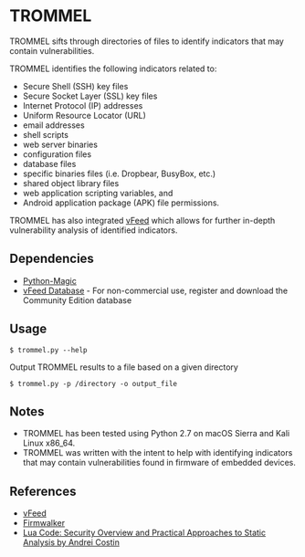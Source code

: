 # TROMMEL

TROMMEL sifts through directories of files to identify indicators that may contain vulnerabilities. <br />

TROMMEL identifies the following indicators related to: 
* Secure Shell (SSH) key files
* Secure Socket Layer (SSL) key files
* Internet Protocol (IP) addresses
* Uniform Resource Locator (URL)
* email addresses
* shell scripts
* web server binaries
* configuration files
* database files
* specific binaries files (i.e. Dropbear, BusyBox, etc.) 
* shared object library files
* web application scripting variables, and 
* Android application package (APK) file permissions. 

TROMMEL has also integrated [vFeed](https://vfeed.io/) which allows for further in-depth vulnerability analysis of identified indicators. <br />


## Dependencies
* [Python-Magic](https://pypi.python.org/pypi/python-magic)
* [vFeed Database](https://vfeed.io/pricing/) - For non-commercial use, register and download the Community Edition database


## Usage
```
$ trommel.py --help
```

Output TROMMEL results to a file based on a given directory
```
$ trommel.py -p /directory -o output_file
```

## Notes
* TROMMEL has been tested using Python 2.7 on macOS Sierra and Kali Linux x86_64.
* TROMMEL was written with the intent to help with identifying indicators that may contain vulnerabilities found in firmware of embedded devices.

## References

* [vFeed](https://vfeed.io/)
* [Firmwalker](https://github.com/craigz28/firmwalker)
* [Lua Code: Security Overview and Practical Approaches to Static Analysis by Andrei Costin](http://firmware.re/lua/)
